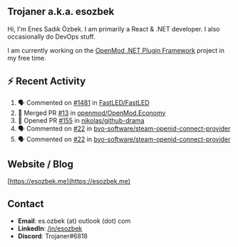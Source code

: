 ##  Trojaner a.k.a. esozbek
Hi, I'm Enes Sadık Özbek. I am primarily a React & .NET developer. I also occasionally do DevOps stuff.

I am currently working on the [OpenMod .NET Plugin Framework](https://github.com/openmod/openmod) project in my free time. 

## :zap: Recent Activity

<!--START_SECTION:activity-->
1. 🗣 Commented on [#1481](https://github.com/FastLED/FastLED/issues/1481) in [FastLED/FastLED](https://github.com/FastLED/FastLED)
2. 🎉 Merged PR [#13](https://github.com/openmod/OpenMod.Economy/pull/13) in [openmod/OpenMod.Economy](https://github.com/openmod/OpenMod.Economy)
3. 💪 Opened PR [#155](https://github.com/nikolas/github-drama/pull/155) in [nikolas/github-drama](https://github.com/nikolas/github-drama)
4. 🗣 Commented on [#22](https://github.com/byo-software/steam-openid-connect-provider/issues/22) in [byo-software/steam-openid-connect-provider](https://github.com/byo-software/steam-openid-connect-provider)
5. 🗣 Commented on [#22](https://github.com/byo-software/steam-openid-connect-provider/issues/22) in [byo-software/steam-openid-connect-provider](https://github.com/byo-software/steam-openid-connect-provider)
<!--END_SECTION:activity-->

## Website / Blog
[https://esozbek.me](https://esozbek.me)

## Contact
- **Email**: es.ozbek (at) outlook (dot) com
- **LinkedIn**: [/in/esozbek](https://linkedin.com/in/esozbek)
- **Discord**: Trojaner#6818

